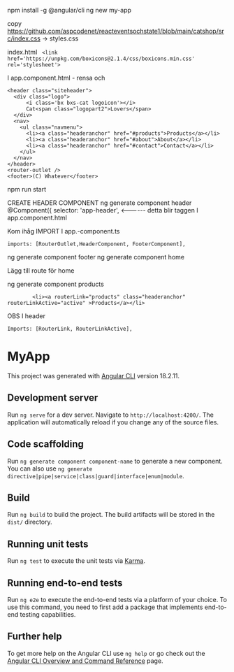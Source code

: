 npm install -g @angular/cli
ng new my-app


copy https://github.com/aspcodenet/reacteventsochstate1/blob/main/catshop/src/index.css -> styles.css

index.html  ``` <link href='https://unpkg.com/boxicons@2.1.4/css/boxicons.min.css' rel='stylesheet'>```


I app.component.html - rensa och
```
<header class="siteheader">
  <div class="logo">
      <i class='bx bxs-cat logoicon'></i>
      Cat<span class="logopart2">Lovers</span>                
  </div>  
  <nav>
    <ul class="navmenu">
      <li><a class="headeranchor" href="#products">Products</a></li>
      <li><a class="headeranchor" href="#about">About</a></li>
      <li><a class="headeranchor" href="#contact">Contact</a></li>
    </ul>
  </nav>
</header>
<router-outlet />
<footer>(C) Whatever</footer>
```



npm run start

	
CREATE HEADER COMPONENT
ng generate component header
@Component({
  selector: 'app-header',  <------ detta blir taggen I app.component.html

Kom ihåg IMPORT I app.-component.ts
```
imports: [RouterOutlet,HeaderComponent, FooterComponent],
```

ng generate component footer
ng generate component home

Lägg till route för home


ng generate component products
 
```
        <li><a routerLink="products" class="headeranchor" routerLinkActive="active" >Products</a></li>
```
 

OBS I header 
```
Imports: [RouterLink, RouterLinkActive],
```







# MyApp

This project was generated with [Angular CLI](https://github.com/angular/angular-cli) version 18.2.11.

## Development server

Run `ng serve` for a dev server. Navigate to `http://localhost:4200/`. The application will automatically reload if you change any of the source files.

## Code scaffolding

Run `ng generate component component-name` to generate a new component. You can also use `ng generate directive|pipe|service|class|guard|interface|enum|module`.

## Build

Run `ng build` to build the project. The build artifacts will be stored in the `dist/` directory.

## Running unit tests

Run `ng test` to execute the unit tests via [Karma](https://karma-runner.github.io).

## Running end-to-end tests

Run `ng e2e` to execute the end-to-end tests via a platform of your choice. To use this command, you need to first add a package that implements end-to-end testing capabilities.

## Further help

To get more help on the Angular CLI use `ng help` or go check out the [Angular CLI Overview and Command Reference](https://angular.dev/tools/cli) page.
